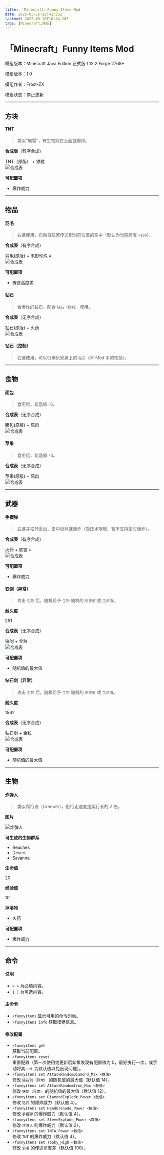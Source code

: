 ```yaml
---
title: 「Minecraft」Funny Items Mod
date: 2025-03-16T18:41:35Z
lastmod: 2025-03-16T18:44:20Z
tags: [Minecraft,模组]
---
```


# 「Minecraft」Funny Items Mod

模组版本：Minecraft Java Edition 正式版 1.12.2 Forge 2768+

模组版本：1.0

模组作者：Frost-ZX

模组状态：停止更新

---

## 方块

#### TNT

> 类似“地雷”，有生物踩在上面就爆炸。

**合成表**（有序合成）

TNT（原版） + 铁粒  
​![合成表](assets/network-asset-recipe-tnt-20250316184208-9fsba8n.png)

**可配置项**

- 爆炸威力

---

## 物品

#### 羽毛

> 右键使用，自动将玩家传送到当前位置的空中（默认为当前高度 `+100`）。

**合成表**（有序合成）

羽毛(原版) + 末影珍珠 `4`  
​![合成表](assets/network-asset-recipe-rightclick-to-fly-20250316184209-08yqxu4.png)

**可配置项**

- 传送高度差

#### 钻石

> 会爆炸的钻石，配合 `钻石（控制）` 使用。

**合成表**（无序合成）

钻石(原版) + 火药  
​![合成表](assets/network-asset-recipe-diamond-explode-20250316184209-jln0vzy.png)

#### 钻石（控制）

> 右键使用，可以引爆玩家身上的 `钻石`（本 Mod 中的物品）。

---

## 食物

#### 面包

> 食用后，饥饿值 -5。

**合成表**（无序合成）

面包(原版) + 腐肉  
​![合成表](assets/network-asset-recipe-bread-hungry-20250316184209-c4hukxb.png)

#### 苹果

> 食用后，饥饿值 -4。

**合成表**（无序合成）

苹果(原版) + 腐肉  
​![合成表](assets/network-asset-recipe-apple-hungry-20250316184209-caab7si.png)

---

## 武器

#### 手榴弹

> 右键并松开丢出，击中目标就爆炸（受技术限制，暂不支持定时爆炸）。

**合成表**（有序合成）

火药 + 铁锭 `4`  
​![合成表](assets/network-asset-recipe-hand-grenade-20250316184209-t0om6f6.png)

**可配置项**

- 爆炸威力

#### 铁剑（异常）

> 攻击 `生物` 后，随机给予 `生物` 随机的 `伤害值` 或 `生命值`。

**耐久度**

251

**合成表**（无序合成）

铁剑 + 金粒  
​![合成表](assets/network-asset-recipe-sword-iron-error-20250316184209-n2eqoyg.png)

**可配置项**

- 随机值的最大值

#### 钻石剑（异常）

> 攻击 `生物` 后，随机给予 `生物` 随机的 `伤害值` 或 `生命值`。

**耐久度**

1562

**合成表**（无序合成）

钻石剑 + 金粒  
​![合成表](assets/network-asset-recipe-sword-diamond-error-20250316184209-dzg3i4f.png)

**可配置项**

- 随机值的最大值

---

## 生物

#### 炸弹人

> 类似爬行者（Creeper），但行走速度是爬行者的 2 倍。

**图片**

![炸弹人](assets/network-asset-mob-steve-explode-20250316184209-wzb2afi.jpg)

**可生成的生物群系**

- Beaches
- Desert
- Savanna

**生命值**

20

**经验值**

10

**掉落物**

- 火药

**可配置项**

- 爆炸威力

---

## 命令

#### 说明

- ​`< >` 为必填内容。
- ​`[ ]` 为可选内容。

#### 主命令

- ​`/funnyitems` 显示可用的命令列表。
- ​`/funnyitems info` 获取模组信息。

#### 修改配置

- ​`/funnyitems get`  
  获取当前配置。
- ​`/funnyitems reset`  
  重置配置（第一次使用或更新后如果发现有配置值为 0，最好执行一次，或手动将其 `set` 为默认值以免出现问题）。
- ​`/funnyitems set AttackRandomDiamond_Max <数值>`  
  修改 `钻石剑（异常）` 的随机值的最大值（默认值 14）。
- ​`/funnyitems set AttackRandomIron_Max <数值>`  
  修改 `铁剑（异常）` 的随机值的最大值（默认值 12）。
- ​`/funnyitems set DiamondExplode_Power <数值>`  
  修改 `钻石` 的爆炸威力（默认值 4）。
- ​`/funnyitems set HandGrenade_Power <数值>`  
  修改 `手榴弹` 的爆炸威力（默认值 4）。
- ​`/funnyitems set SteveExplode_Power <数值>`  
  修改 `炸弹人` 的爆炸威力（默认值 2）。
- ​`/funnyitems set TNTA_Power <数值>`  
  修改 `TNT` 的爆炸威力（默认值 4）。
- ​`/funnyitems set ToSky_High <数值>`  
  修改 `羽毛` 的传送高度差（默认值 100）。

‍
